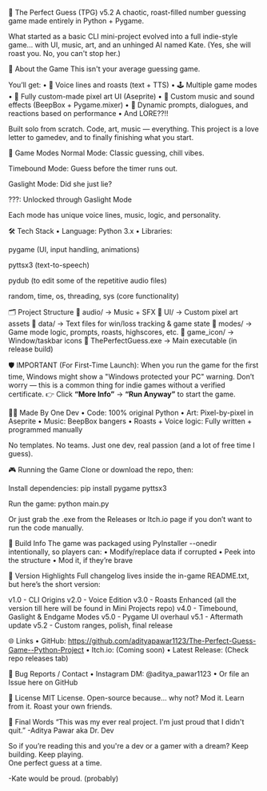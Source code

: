🎯 The Perfect Guess (TPG) v5.2
A chaotic, roast-filled number guessing game made entirely in Python + Pygame.

What started as a basic CLI mini-project evolved into a full indie-style game... with UI, music, art, and an unhinged AI named Kate.
(Yes, she will roast you. No, you can't stop her.)

🚀 About the Game
This isn't your average guessing game.

You’ll get:
• 📣 Voice lines and roasts (text + TTS)
• 🕹️ Multiple game modes
• 🎨 Fully custom-made pixel art UI (Aseprite)
• 🎵 Custom music and sound effects (BeepBox + Pygame.mixer)
• 💬 Dynamic prompts, dialogues, and reactions based on performance
• And LORE??!!

Built solo from scratch. Code, art, music — everything.
This project is a love letter to gamedev, and to finally finishing what you start.

🧠 Game Modes
Normal Mode: Classic guessing, chill vibes.

Timebound Mode: Guess before the timer runs out.

Gaslight Mode: Did she just lie?

???: Unlocked through Gaslight Mode

Each mode has unique voice lines, music, logic, and personality.

🛠️ Tech Stack
• Language: Python 3.x
• Libraries:

pygame (UI, input handling, animations)

pyttsx3 (text-to-speech)

pydub (to edit some of the repetitive audio files)

random, time, os, threading, sys (core functionality)

🗂️ Project Structure
📁 audio/ → Music + SFX
📁 UI/ → Custom pixel art assets
📁 data/ → Text files for win/loss tracking & game state
📁 modes/ → Game mode logic, prompts, roasts, highscores, etc.
📁 game_icon/ → Window/taskbar icons
📄 ThePerfectGuess.exe → Main executable (in release build)

🛡️ IMPORTANT (For First-Time Launch):
When you run the game for the first time, Windows might show a "Windows protected your PC" warning.
Don’t worry — this is a common thing for indie games without a verified certificate.
👉 Click **“More Info”** → **“Run Anyway”** to start the game.

👨‍💻 Made By One Dev
• Code: 100% original Python
• Art: Pixel-by-pixel in Aseprite
• Music: BeepBox bangers
• Roasts + Voice logic: Fully written + programmed manually

No templates. No teams. Just one dev, real passion (and a lot of free time I guess).

🎮 Running the Game
Clone or download the repo, then:

Install dependencies:
pip install pygame pyttsx3

Run the game:
python main.py

Or just grab the .exe from the Releases or Itch.io page if you don’t want to run the code manually.

💾 Build Info
The game was packaged using PyInstaller --onedir intentionally, so players can:
• Modify/replace data if corrupted
• Peek into the structure
• Mod it, if they’re brave

📜 Version Highlights
Full changelog lives inside the in-game README.txt, but here’s the short version:

v1.0 - CLI Origins
v2.0 - Voice Edition
v3.0 - Roasts Enhanced (all the version till here will be found in Mini Projects repo)
v4.0 - Timebound, Gaslight & Endgame Modes
v5.0 - Pygame UI overhaul
v5.1 - Aftermath update
v5.2 - Custom ranges, polish, final release

🌐 Links
• GitHub: https://github.com/adityapawar1123/The-Perfect-Guess-Game--Python-Project
• Itch.io: (Coming soon)
• Latest Release: (Check repo releases tab)

🧪 Bug Reports / Contact
• Instagram DM: @aditya_pawar1123
• Or file an Issue here on GitHub

📖 License
MIT License.
Open-source because... why not?
Mod it. Learn from it. Roast your own friends.

🌟 Final Words
“This was my ever real project. I'm just proud that I didn't quit.”
  -Aditya Pawar aka Dr. Dev

So if you’re reading this and you're a dev or a gamer with a dream?
Keep building. Keep playing.  
One perfect guess at a time.
  
  -Kate would be proud. (probably)
